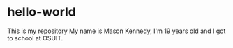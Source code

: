 # hello-world
This is my repository
My name is Mason Kennedy, I'm 19 years old and I got to school at OSUIT.
